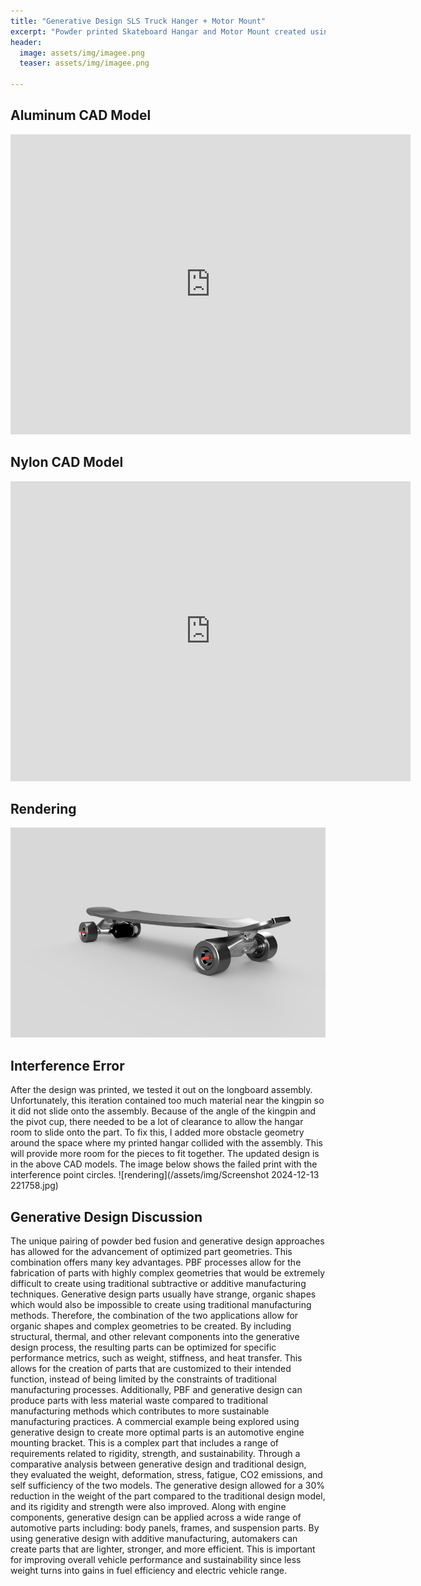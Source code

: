 ```yaml
---
title: "Generative Design SLS Truck Hanger + Motor Mount"
excerpt: "Powder printed Skateboard Hangar and Motor Mount created using generative design CAD. "
header:
  image: assets/img/imagee.png
  teaser: assets/img/imagee.png

---
```


## Aluminum CAD Model
<iframe src="https://vanderbilt643.autodesk360.com/shares/public/SH286ddQT78850c0d8a48c35c779de1526d9?mode=embed" width="640" height="480" allowfullscreen="true" webkitallowfullscreen="true" mozallowfullscreen="true"  frameborder="0"></iframe>

## Nylon CAD Model
<iframe src="https://vanderbilt643.autodesk360.com/shares/public/SH286ddQT78850c0d8a49b146acb3c5e207b?mode=embed" width="640" height="480" allowfullscreen="true" webkitallowfullscreen="true" mozallowfullscreen="true"  frameborder="0"></iframe>

## Rendering
![rendering](/assets/img/Longboard_Assembly_2024-Dec-13_11-04-04PM-000_CustomizedView14386169604_jpg.jpg)

## Interference Error
After the design was printed, we tested it out on the longboard assembly. Unfortunately, this iteration contained too much material near the kingpin so it did not slide onto the assembly. Because of the angle of the kingpin and the pivot cup, there needed to be a lot of clearance to allow the hangar room to slide onto the part. To fix this, I added more obstacle geometry around the space where my printed hangar collided with the assembly. This will provide more room for the pieces to fit together. The updated design is in the above CAD models. The image below shows the failed print with the interference point circles. 
![rendering](/assets/img/Screenshot 2024-12-13 221758.jpg)

## Generative Design Discussion
  The unique pairing of powder bed fusion and generative design approaches has allowed for the advancement of optimized part geometries. This combination offers many key advantages. PBF processes allow for the fabrication of parts with highly complex geometries that would be extremely difficult to create using traditional subtractive or additive manufacturing techniques. Generative design parts usually have strange, organic shapes which would also be impossible to create using traditional manufacturing methods. Therefore, the combination of the two applications allow for organic shapes and complex geometries to be created. 
  By including structural, thermal, and other relevant components into the generative design process, the resulting parts can be optimized for specific performance metrics, such as weight, stiffness, and heat transfer. This allows for the creation of parts that are customized to their intended function, instead of being limited by the constraints of traditional manufacturing processes. Additionally, PBF and generative design can produce parts with less material waste compared to traditional manufacturing methods which contributes to more sustainable manufacturing practices.
  A commercial example being explored using generative design to create more optimal parts is an automotive engine mounting bracket. This is a complex part that includes a range of requirements related to rigidity, strength, and sustainability. Through a comparative analysis between generative design and traditional design, they evaluated the weight, deformation, stress, fatigue, CO2 emissions, and self sufficiency of the two models. The generative design allowed for a 30% reduction in the weight of the part compared to the traditional design model, and its rigidity and strength were also improved. Along with engine components, generative design can be applied across a wide range of automotive parts including: body panels, frames, and suspension parts. By using generative design with additive manufacturing, automakers can create parts that are lighter, stronger, and more efficient. This is important for improving overall vehicle performance and sustainability since less weight turns into gains in fuel efficiency and electric vehicle range.



